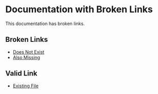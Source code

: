 # Documentation with Broken Links

This documentation has broken links.

## Broken Links

- [Does Not Exist](./nonexistent.md)
- [Also Missing](./missing.md)

## Valid Link

- [Existing File](./existing.md)
